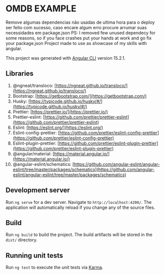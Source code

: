 # OMDB EXAMPLE
Remove algumas dependencias não usadas de ultima hora para o deploy ser feito com sucesso, caso encare algum erro procure arrumar suas necessidades em package.json
PS: I removed few unused dependecy for some reasons, so if you face crashes put your hands at work and go fix your package.json
Project made to use as showcase of my skills with angular.


This project was generated with [Angular CLI](https://github.com/angular/angular-cli) version 15.2.1.

## Libraries

1.  @ngneat/transloco: [https://ngneat.github.io/transloco/](https://ngneat.github.io/transloco/)
2.  Bootstrap: [https://getbootstrap.com/](https://getbootstrap.com/)
3.  Husky: [https://typicode.github.io/husky/#/](https://typicode.github.io/husky/#/)
4.  Prettier: [https://prettier.io/](https://prettier.io/)
5.  Prettier-eslint: [https://github.com/prettier/prettier-eslint](https://github.com/prettier/prettier-eslint)
6.  Eslint: [https://eslint.org/](https://eslint.org/)
7.  Eslint-config-prettier: [https://github.com/prettier/eslint-config-prettier](https://github.com/prettier/eslint-config-prettier)
8.  Eslint-plugin-prettier: [https://github.com/prettier/eslint-plugin-prettier](https://github.com/prettier/eslint-plugin-prettier)
9.  @angular/material: [https://material.angular.io/](https://material.angular.io/)
10.  @angular-eslint/schematics: [https://github.com/angular-eslint/angular-eslint/tree/master/packages/schematics](https://github.com/angular-eslint/angular-eslint/tree/master/packages/schematics)

## Development server

Run `ng serve` for a dev server. Navigate to `http://localhost:4200/`. The application will automatically reload if you change any of the source files.

## Build

Run `ng build` to build the project. The build artifacts will be stored in the `dist/` directory.

## Running unit tests

Run `ng test` to execute the unit tests via [Karma](https://karma-runner.github.io).
